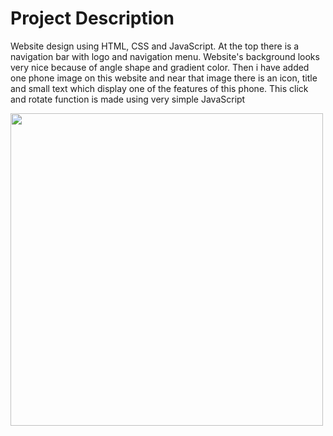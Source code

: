 # Project Description 
Website design using HTML, CSS and JavaScript. At the top there is a navigation bar with logo and navigation menu. Website's background looks very nice because of angle shape and gradient color. Then i have added one phone image on this website and near that image there is an icon, title and small text which display one of the features of this phone. This click and rotate function is made using very simple JavaScript

<img src="https://github.com/Daniyal11355/project-try-/blob/main/Gif.gif " width="500" height="500" />





